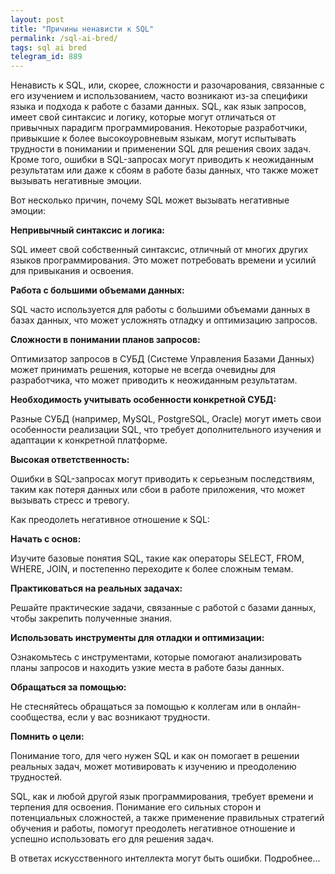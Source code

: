 ```yaml
---
layout: post
title: "Причины ненависти к SQL"
permalink: /sql-ai-bred/
tags: sql ai bred
telegram_id: 889
---
```


Ненависть к SQL, или, скорее, сложности и разочарования, связанные с его
изучением и использованием, часто возникают из-за специфики языка и подхода к
работе с базами данных. SQL, как язык запросов, имеет свой синтаксис и логику,
которые могут отличаться от привычных парадигм программирования. Некоторые
разработчики, привыкшие к более высокоуровневым языкам, могут испытывать
трудности в понимании и применении SQL для решения своих задач. Кроме того,
ошибки в SQL-запросах могут приводить к неожиданным результатам или даже к сбоям
в работе базы данных, что также может вызывать негативные эмоции.

Вот несколько причин, почему SQL может вызывать негативные эмоции:

**Непривычный синтаксис и логика:**

SQL имеет свой собственный синтаксис, отличный от многих других языков
программирования. Это может потребовать времени и усилий для привыкания и
освоения.

**Работа с большими объемами данных:**

SQL часто используется для работы с большими объемами данных в базах данных, что
может усложнять отладку и оптимизацию запросов.

**Сложности в понимании планов запросов:**

Оптимизатор запросов в СУБД (Системе Управления Базами Данных) может принимать
решения, которые не всегда очевидны для разработчика, что может приводить к
неожиданным результатам.

**Необходимость учитывать особенности конкретной СУБД:**

Разные СУБД (например, MySQL, PostgreSQL, Oracle) могут иметь свои особенности
реализации SQL, что требует дополнительного изучения и адаптации к конкретной
платформе.

**Высокая ответственность:**

Ошибки в SQL-запросах могут приводить к серьезным последствиям, таким как потеря
данных или сбои в работе приложения, что может вызывать стресс и тревогу.

Как преодолеть негативное отношение к SQL:

**Начать с основ:**

Изучите базовые понятия SQL, такие как операторы SELECT, FROM, WHERE, JOIN, и
постепенно переходите к более сложным темам.

**Практиковаться на реальных задачах:**

Решайте практические задачи, связанные с работой с базами данных, чтобы
закрепить полученные знания.

**Использовать инструменты для отладки и оптимизации:**

Ознакомьтесь с инструментами, которые помогают анализировать планы запросов и
находить узкие места в работе базы данных.

**Обращаться за помощью:**

Не стесняйтесь обращаться за помощью к коллегам или в онлайн-сообщества, если у
вас возникают трудности.

**Помнить о цели:**

Понимание того, для чего нужен SQL и как он помогает в решении реальных задач,
может мотивировать к изучению и преодолению трудностей.

SQL, как и любой другой язык программирования, требует времени и терпения для
освоения. Понимание его сильных сторон и потенциальных сложностей, а также
применение правильных стратегий обучения и работы, помогут преодолеть негативное
отношение и успешно использовать его для решения задач.

В ответах искусственного интеллекта могут быть ошибки. Подробнее...
